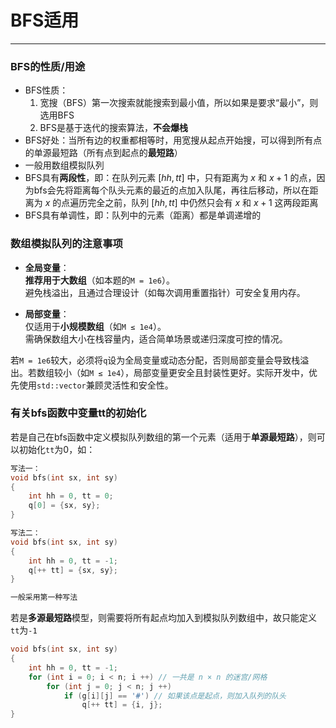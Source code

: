 # BFS适用

---
### BFS的性质/用途
- BFS性质：
	1. 宽搜（BFS）第一次搜索就能搜索到最小值，所以如果是要求“最小”，则选用BFS
	2. BFS是基于迭代的搜索算法，**不会爆栈**
- BFS好处：当所有边的权重都相等时，用宽搜从起点开始搜，可以得到所有点的单源最短路（所有点到起点的**最短路**）
- 一般用数组模拟队列
- BFS具有**两段性**，即：在队列元素 $[hh,tt]$ 中，只有距离为 $x$ 和 $x+1$ 的点，因为bfs会先将距离每个队头元素的最近的点加入队尾，再往后移动，所以在距离为 $x$ 的点遍历完全之前，队列 $[hh, tt]$ 中仍然只会有 $x$ 和 $x+1$ 这两段距离
- BFS具有单调性，即：队列中的元素（距离）都是单调递增的


### 数组模拟队列的注意事项
- **全局变量**：  
  **推荐用于大数组**（如本题的`M = 1e6`）。  
  避免栈溢出，且通过合理设计（如每次调用重置指针）可安全复用内存。

- **局部变量**：  
  仅适用于**小规模数组**（如`M ≤ 1e4`）。  
  需确保数组大小在栈容量内，适合简单场景或递归深度可控的情况。

若`M = 1e6`较大，必须将`q`设为全局变量或动态分配，否则局部变量会导致栈溢出。若数组较小（如`M ≤ 1e4`），局部变量更安全且封装性更好。实际开发中，优先使用`std::vector`兼顾灵活性和安全性。

### 有关bfs函数中变量tt的初始化

若是自己在bfs函数中定义模拟队列数组的第一个元素（适用于**单源最短路**），则可以初始化`tt`为0，如：
```C++
写法一：
void bfs(int sx, int sy)
{
	int hh = 0, tt = 0;
	q[0] = {sx, sy};
}

写法二：
void bfs(int sx, int sy)
{
	int hh = 0, tt = -1;
	q[++ tt] = {sx, sy};
}

一般采用第一种写法
```

若是**多源最短路**模型，则需要将所有起点均加入到模拟队列数组中，故只能定义`tt`为`-1`
```C++
void bfs(int sx, int sy)
{
	int hh = 0, tt = -1;
	for (int i = 0; i < n; i ++) // 一共是 n × n 的迷宫/网格
		for (int j = 0; j < n; j ++)
			if (g[i][j] == '#') // 如果该点是起点，则加入队列的队头
				q[++ tt] = {i, j};
}
```